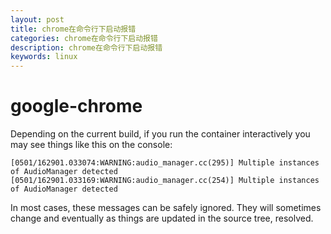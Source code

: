 ```yaml
---
layout: post
title: chrome在命令行下启动报错
categories: chrome在命令行下启动报错
description: chrome在命令行下启动报错
keywords: linux
---
```


# google-chrome

Depending on the current build, if you run the container interactively you may see things like this on the console:

```
[0501/162901.033074:WARNING:audio_manager.cc(295)] Multiple instances of AudioManager detected
[0501/162901.033169:WARNING:audio_manager.cc(254)] Multiple instances of AudioManager detected
```

In most cases, these messages can be safely ignored. They will sometimes change and eventually as things are updated in the source tree, resolved.


